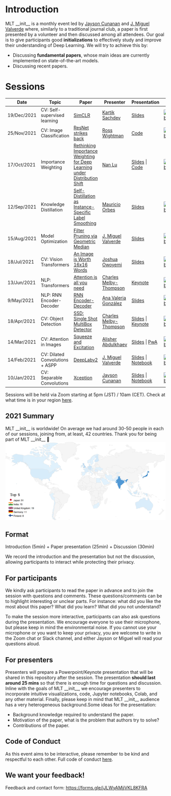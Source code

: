 # Introduction
MLT \_\_init\_\_ is a monthly event led by [Jayson Cunanan](https://www.linkedin.com/in/jayson-cunanan-phd/) and [J. Miguel Valverde](https://twitter.com/jmlipman) where, similarly to a traditional journal club, a paper is first presented by a volunteer and then discussed among all attendees. Our goal is to give participants good **initializations** to effectively study and improve their understanding of Deep Learning. We will try to achieve this by:
* Discussing **fundamental papers**, whose main ideas are currently implemented on state-of-the-art models.
* Discussing recent papers.



# Sessions

| Date        | Topic                           | Paper                  | Presenter        | Presentation             | Video |
|-------------|---------------------------------|------------------------|------------------|--------------------------|--------|
| 19/Dec/2021 | CV: Self-supervised learning | [SimCLR](https://arxiv.org/abs/2002.05709) | [Kartik Sachdev](https://www.linkedin.com/in/kartik-sachdev-7bb581ab/)    | [Slides](https://github.com/Machine-Learning-Tokyo/__init__/raw/main/session_12/SimCLR.pptx) |  [![Youtube](https://www.youtube.com/s/desktop/f506bd45/img/favicon_32.png)](https://www.youtube.com/watch?v=czAWRw5GIq4)|
| 25/Nov/2021 | CV: Image Classification | [ResNet strikes back](https://arxiv.org/abs/2110.00476) | [Ross Wightman](https://github.com/rwightman)    | [Code](https://github.com/rwightman/pytorch-image-models) |  [![Youtube](https://www.youtube.com/s/desktop/f506bd45/img/favicon_32.png)](https://youtu.be/sNiAX2ZCW34) |
| 17/Oct/2021 | Importance Weighting | [Rethinking Importance Weighting for Deep Learning under Distribution Shift](https://arxiv.org/abs/2006.04662)              | [Nan Lu](https://scholar.google.co.jp/citations?user=KQUQlG4AAAAJ&hl=en)    | [Slides](https://github.com/Machine-Learning-Tokyo/__init__/raw/main/session_10/MLT_1017.pdf) &#124; [Code](https://github.com/TongtongFANG/DIW) |  [![Youtube](https://www.youtube.com/s/desktop/f506bd45/img/favicon_32.png)](https://www.youtube.com/watch?v=UkbkhKIP_PY) |
| 12/Sep/2021 | Knowledge Distillation | [Self-Distillation as Instance-Specific Label Smoothing](https://arxiv.org/abs/2006.05065)              | [Mauricio Orbes](https://www.linkedin.com/in/mauricio-orbes-b13916157/)    | [Slides](https://github.com/Machine-Learning-Tokyo/__init__/blob/main/session_09/SelfDistillation.pdf) |  [![Youtube](https://www.youtube.com/s/desktop/f506bd45/img/favicon_32.png)](https://www.youtube.com/watch?v=aeZ7vU9fFdI) |
| 15/Aug/2021 | Model Optimization | [Filter Pruning via Geometric Median](https://arxiv.org/abs/1811.00250)              | [J. Miguel Valverde](https://www.twitter.com/jmlipman)    | [Slides](https://github.com/Machine-Learning-Tokyo/__init__/blob/main/session_08/Filter%20Pruning%20via%20Geometric%20Median.pptx) |  [![Youtube](https://www.youtube.com/s/desktop/f506bd45/img/favicon_32.png)](https://www.youtube.com/watch?v=k7rVPd_Wvpg) |
| 18/Jul/2021 | CV: Vision Transformers | [An Image is Worth 16x16 Words](https://arxiv.org/abs/2010.11929) | [Joshua Owoyemi](https://toluwajosh.github.io/) | [Slides](session_07/Transformers_for_Image_Recognition_at_Scale_slides.pdf) |  [![Youtube](https://www.youtube.com/s/desktop/f506bd45/img/favicon_32.png)](https://www.youtube.com/watch?v=yCEpkEb7mvw)
| 13/Jun/2021 | NLP: Transformers | [Attention is all you need](https://arxiv.org/abs/1706.03762) | [Charles Melby-Thompson](https://www.linkedin.com/in/charles-melby-thompson/) | [Keynote](https://github.com/Machine-Learning-Tokyo/__init__/blob/main/session_06/transformers.key) |  [![Youtube](https://www.youtube.com/s/desktop/f506bd45/img/favicon_32.png)](https://www.youtube.com/watch?v=F7k8M3xTLzk) |
| 9/May/2021 | NLP: RNN Encoder-Decoder | [RNN Encoder-Decoder](https://arxiv.org/abs/1406.1078) | [Ana Valeria González](https://anavaleriagonzalez.github.io/) | [Slides](https://github.com/Machine-Learning-Tokyo/__init__/blob/main/session_05/phrase-rep-3.pdf) |  [![Youtube](https://www.youtube.com/s/desktop/f506bd45/img/favicon_32.png)](https://www.youtube.com/watch?v=Er8uAQoy6Sk) |
| 18/Apr/2021 | CV: Object Detection | [SSD: Single Shot MultiBox Detector](https://arxiv.org/pdf/1512.02325.pdf) | [Charles Melby-Thompson](https://www.linkedin.com/in/charles-melby-thompson/) | [Slides](https://github.com/Machine-Learning-Tokyo/__init__/blob/main/session_04/ssd.pdf)  &#124; [Keynote](https://github.com/Machine-Learning-Tokyo/__init__/blob/main/session_04/ssd.key) |  [![Youtube](https://www.youtube.com/s/desktop/f506bd45/img/favicon_32.png)](https://www.youtube.com/watch?v=F-irLP2k3Dk) |
| 14/Mar/2021 | CV: Attention in Images         | [Squeeze and Excitation](https://arxiv.org/abs/1709.01507) | [Alisher Abdulkhaev](https://twitter.com/alisher_ai) | [Slides](https://github.com/Machine-Learning-Tokyo/__init__/blob/main/session_03/Squeeze-and-Excitation%20Networks.pdf)  &#124; [PwA](https://github.com/Machine-Learning-Tokyo/papers-with-annotations/blob/master/convolutional-neural-networks/Squeeze-and-Excitation_Networks.pdf) |  [![Youtube](https://www.youtube.com/s/desktop/f506bd45/img/favicon_32.png)](https://www.youtube.com/watch?v=1IYYzglEk0o) |
| 14/Feb/2021 | CV: Dilated Convolutions + ASPP | [DeepLabv2](https://arxiv.org/abs/1606.00915)              | [J. Miguel Valverde](https://www.twitter.com/jmlipman)    | [Slides](https://github.com/Machine-Learning-Tokyo/__init__/blob/main/session_02/DeepLabv2.pptx) &#124; [Notebook](https://github.com/Machine-Learning-Tokyo/__init__/blob/main/session_02/DeepLabv2.ipynb) |  [![Youtube](https://www.youtube.com/s/desktop/f506bd45/img/favicon_32.png)](https://www.youtube.com/watch?v=HTgvG57JFYw) |
| 10/Jan/2021 | CV: Separable Convolutions      | [Xception](https://arxiv.org/abs/1610.02357)               | [Jayson Cunanan](https://www.linkedin.com/in/jayson-cunanan-phd/)    | [Slides](https://github.com/Machine-Learning-Tokyo/__init__/blob/main/session_01/Xception.pptx) &#124; [Notebook](https://github.com/Machine-Learning-Tokyo/__init__/blob/main/session_01/Xception.ipynb) | [![Youtube](https://www.youtube.com/s/desktop/f506bd45/img/favicon_32.png)](https://www.youtube.com/watch?v=GIXDyJnFM5w) |

Sessions will be held via Zoom starting at 5pm (JST) / 10am (CET). Check at what time is in your region [here](https://www.worldtimebuddy.com/japan-tokyo-to-cet).


## 2021 Summary
MLT \_\_init\_\_ is worldwide! On average we had around 30-50 people in each of our sessions, joining from, at least, 42 countries. Thank you for being part of MLT \_\_init\_\_ 🤗
![World map 2021](https://raw.githubusercontent.com/Machine-Learning-Tokyo/__init__/main/misc/init_map_2021_v2.png)


## Format
Introduction (5min) + Paper presentation (25min) + Discussion (30min)

We record the introduction and the presentation but not the discussion, allowing participants to interact while protecting their privacy.

## For participants
We kindly ask participants to read the paper in advance and to join the session with questions and comments. These questions/comments can be to highlight interesting or unclear parts. For instance: what did you like the most about this paper? What did you learn? What did you not understand?

To make the session more interactive, participants can also ask questions during the presentation. We encourage everyone to use their microphone, but please keep in mind the environmental noise. If you cannot use your microphone or you want to keep your privacy, you are welcome to write in the Zoom chat or Slack channel, and either Jayson or Miguel will read your questions aloud.


## For presenters
Presenters will prepare a Powerpoint/Keynote presentation that will be shared in this repository after the session. The presentation **should last around 25 mins** so that there is enough time for questions and discussion. Inline with the goals of MLT \_\_init\_\_, we encourage presenters to incorporate intuitive visualizations, code, Jupyter notebooks, Colab, and any other material. Finally, please keep in mind that MLT \_\_init\_\_ audience has a very heterogeneous background.Some ideas for the presentation:
* Background knowledge required to understand the paper.
* Motivation of the paper, what is the problem that authors try to solve?
* Contributions of the paper.

## Code of Conduct
As this event aims to be interactive, please remember to be kind and respectful to each other. Full code of conduct [here](https://mltokyo.ai/about).

## We want your feedback!
Feedback and contact form: https://forms.gle/jJLWyAMjjVKL8KFRA
